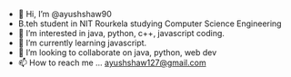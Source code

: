 - 👋 Hi, I’m @ayushshaw90
- B.teh student in NIT Rourkela studying Computer Science Engineering
- 👀 I’m interested in java, python, c++, javascript coding. 
- 🌱 I’m currently learning javascript.
- 💞️ I’m looking to collaborate on java, python, web dev
- 📫 How to reach me ...
ayushshaw127@gmail.com
<!---
ayushshaw90/ayushshaw90 is a ✨ special ✨ repository because its `README.md` (this file) appears on your GitHub profile.
You can click the Preview link to take a look at your changes.
--->
